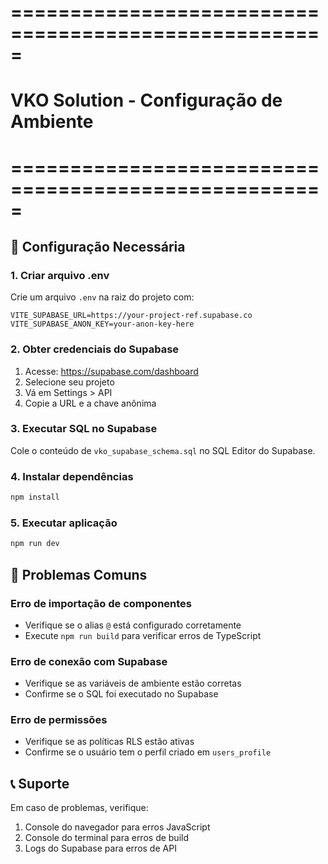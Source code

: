 # =====================================================
# VKO Solution - Configuração de Ambiente
# =====================================================

## 🔧 Configuração Necessária

### 1. Criar arquivo .env
Crie um arquivo `.env` na raiz do projeto com:

```env
VITE_SUPABASE_URL=https://your-project-ref.supabase.co
VITE_SUPABASE_ANON_KEY=your-anon-key-here
```

### 2. Obter credenciais do Supabase
1. Acesse: https://supabase.com/dashboard
2. Selecione seu projeto
3. Vá em Settings > API
4. Copie a URL e a chave anônima

### 3. Executar SQL no Supabase
Cole o conteúdo de `vko_supabase_schema.sql` no SQL Editor do Supabase.

### 4. Instalar dependências
```bash
npm install
```

### 5. Executar aplicação
```bash
npm run dev
```

## 🚨 Problemas Comuns

### Erro de importação de componentes
- Verifique se o alias `@` está configurado corretamente
- Execute `npm run build` para verificar erros de TypeScript

### Erro de conexão com Supabase
- Verifique se as variáveis de ambiente estão corretas
- Confirme se o SQL foi executado no Supabase

### Erro de permissões
- Verifique se as políticas RLS estão ativas
- Confirme se o usuário tem o perfil criado em `users_profile`

## 📞 Suporte
Em caso de problemas, verifique:
1. Console do navegador para erros JavaScript
2. Console do terminal para erros de build
3. Logs do Supabase para erros de API


